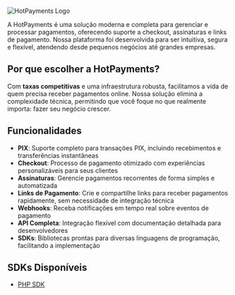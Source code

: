![HotPayments Logo](https://raw.githubusercontent.com/HotPayments/HotPayments/main/.github/assets/logo.png)

A HotPayments é uma solução moderna e completa para gerenciar e processar pagamentos, oferecendo suporte a checkout, assinaturas e links de pagamento. Nossa plataforma foi desenvolvida para ser intuitiva, segura e flexível, atendendo desde pequenos negócios até grandes empresas.

## Por que escolher a HotPayments?

Com **taxas competitivas** e uma infraestrutura robusta, facilitamos a vida de quem precisa receber pagamentos online. Nossa solução elimina a complexidade técnica, permitindo que você foque no que realmente importa: fazer seu negócio crescer.

## Funcionalidades

- **PIX**: Suporte completo para transações PIX, incluindo recebimentos e transferências instantâneas
- **Checkout**: Processo de pagamento otimizado com experiências personalizáveis para seus clientes
- **Assinaturas**: Gerencie pagamentos recorrentes de forma simples e automatizada
- **Links de Pagamento**: Crie e compartilhe links para receber pagamentos rapidamente, sem necessidade de integração técnica
- **Webhooks**: Receba notificações em tempo real sobre eventos de pagamento
- **API Completa**: Integração flexível com documentação detalhada para desenvolvedores
- **SDKs**: Bibliotecas prontas para diversas linguagens de programação, facilitando a implementação

## SDKs Disponíveis

- [PHP SDK](https://github.com/HotPayments/php-sdk)